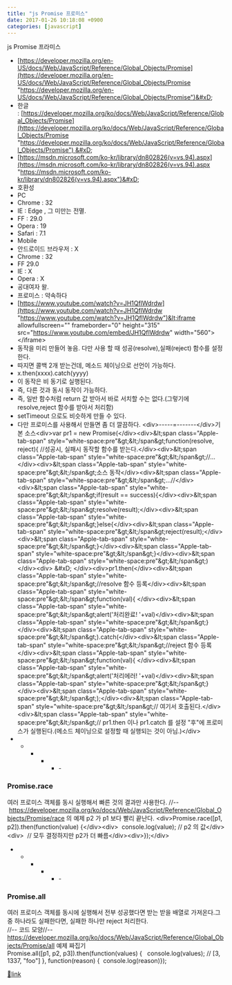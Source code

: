 ```yaml
---
title: "js Promise 프로미스"
date: 2017-01-26 10:18:08 +0900
categories: [javascript]
---
```


js Promise 프라미스

  
- [https://developer.mozilla.org/en-US/docs/Web/JavaScript/Reference/Global_Objects/Promise](https://developer.mozilla.org/en-US/docs/Web/JavaScript/Reference/Global_Objects/Promise "https://developer.mozilla.org/en-US/docs/Web/JavaScript/Reference/Global_Objects/Promise")&#xD;
- 한글 : [https://developer.mozilla.org/ko/docs/Web/JavaScript/Reference/Global_Objects/Promise](https://developer.mozilla.org/ko/docs/Web/JavaScript/Reference/Global_Objects/Promise "https://developer.mozilla.org/ko/docs/Web/JavaScript/Reference/Global_Objects/Promise") &#xD;
&#xD;
- [https://msdn.microsoft.com/ko-kr/library/dn802826(v=vs.94).aspx](https://msdn.microsoft.com/ko-kr/library/dn802826(v=vs.94).aspx "https://msdn.microsoft.com/ko-kr/library/dn802826(v=vs.94).aspx")&#xD;
- 호환성&#xD;
- PC&#xD;
- Chrome : 32&#xD;
- IE : Edge , 그 미만는 전멸.&#xD;
- FF : 29.0&#xD;
- Opera : 19&#xD;
- Safari : 7.1&#xD;
&#xD;
- Mobile&#xD;
- 안드로이드 브라우저 : X&#xD;
- Chrome : 32&#xD;
- FF 29.0&#xD;
- IE : X&#xD;
- Opera : X&#xD;
&#xD;
&#xD;
- 공대여자 왈.&#xD;
- 프로미스 : 약속하다&#xD;
- [https://www.youtube.com/watch?v=JH1QflWdrdw](https://www.youtube.com/watch?v=JH1QflWdrdw "https://www.youtube.com/watch?v=JH1QflWdrdw")&lt;iframe allowfullscreen="" frameborder="0" height="315" src="https://www.youtube.com/embed/JH1QflWdrdw" width="560"&gt;&lt;/iframe&gt;&#xD;
&#xD;
- 동작을 미리 만들어 놓음. 다만 사용 할 때 성공(resolve),실패(reject) 함수를 설정한다.&#xD;
- 따지면 콜백 2개 받는건데, 메소드 체이닝으로 선언이 가능하다.&#xD;
- x.then(xxxx).catch(yyyy)&#xD;
&#xD;
&#xD;
- 이 동작은 비 동기로 실행된다.&#xD;
- 즉, 다른 것과 동시 동작이 가능하다.&#xD;
- 즉, 일반 함수처럼 return 값 받아서 바로 서치할 수는 없다.(그렇기에 resolve,reject 함수를 받아서 처리함)&#xD;
&#xD;
- setTimeout 으로도 비슷하게 만들 수 있다.&#xD;
- 다만 프로미스를 사용해서 만들면 좀 더 깔끔하다.&#xD;
&#xD;
&#xD;
&#xD;
&lt;div&gt;-----=-------&lt;/div&gt;기본 소스&lt;div&gt;var pr1 = new Promise(&lt;/div&gt;&lt;div&gt;&amp;lt;span class="Apple-tab-span" style="white-space:pre"&amp;gt;&amp;lt;/span&amp;gt;function(resolve, reject){ //성공시, 실패시 동작할 함수를 받는다.&lt;/div&gt;&lt;div&gt;&amp;lt;span class="Apple-tab-span" style="white-space:pre"&amp;gt;&amp;lt;/span&amp;gt;//...&lt;/div&gt;&lt;div&gt;&amp;lt;span class="Apple-tab-span" style="white-space:pre"&amp;gt;&amp;lt;/span&amp;gt;소스 동작&lt;/div&gt;&lt;div&gt;&amp;lt;span class="Apple-tab-span" style="white-space:pre"&amp;gt;&amp;lt;/span&amp;gt;...//&lt;/div&gt;&lt;div&gt;&amp;lt;span class="Apple-tab-span" style="white-space:pre"&amp;gt;&amp;lt;/span&amp;gt;if(result == success){&lt;/div&gt;&lt;div&gt;&amp;lt;span class="Apple-tab-span" style="white-space:pre"&amp;gt;&amp;lt;/span&amp;gt;resolve(result);&lt;/div&gt;&lt;div&gt;&amp;lt;span class="Apple-tab-span" style="white-space:pre"&amp;gt;&amp;lt;/span&amp;gt;}else{&lt;/div&gt;&lt;div&gt;&amp;lt;span class="Apple-tab-span" style="white-space:pre"&amp;gt;&amp;lt;/span&amp;gt;reject(result);&lt;/div&gt;&lt;div&gt;&amp;lt;span class="Apple-tab-span" style="white-space:pre"&amp;gt;&amp;lt;/span&amp;gt;}&lt;/div&gt;&lt;div&gt;&amp;lt;span class="Apple-tab-span" style="white-space:pre"&amp;gt;&amp;lt;/span&amp;gt;}&lt;/div&gt;&lt;div&gt;&amp;lt;span class="Apple-tab-span" style="white-space:pre"&amp;gt;&amp;lt;/span&amp;gt;)&lt;/div&gt;&lt;div&gt;  &amp;#xD;
&lt;/div&gt;&lt;div&gt;pr1.then(&lt;/div&gt;&lt;div&gt;&amp;lt;span class="Apple-tab-span" style="white-space:pre"&amp;gt;&amp;lt;/span&amp;gt;//resolve 함수 등록&lt;/div&gt;&lt;div&gt;&amp;lt;span class="Apple-tab-span" style="white-space:pre"&amp;gt;&amp;lt;/span&amp;gt;function(val){ &lt;/div&gt;&lt;div&gt;&amp;lt;span class="Apple-tab-span" style="white-space:pre"&amp;gt;&amp;lt;/span&amp;gt;alert('처리완료! '+val)&lt;/div&gt;&lt;div&gt;&amp;lt;span class="Apple-tab-span" style="white-space:pre"&amp;gt;&amp;lt;/span&amp;gt;}&lt;/div&gt;&lt;div&gt;&amp;lt;span class="Apple-tab-span" style="white-space:pre"&amp;gt;&amp;lt;/span&amp;gt;).catch(&lt;/div&gt;&lt;div&gt;&amp;lt;span class="Apple-tab-span" style="white-space:pre"&amp;gt;&amp;lt;/span&amp;gt;//reject 함수 등록&lt;/div&gt;&lt;div&gt;&amp;lt;span class="Apple-tab-span" style="white-space:pre"&amp;gt;&amp;lt;/span&amp;gt;function(val){ &lt;/div&gt;&lt;div&gt;&amp;lt;span class="Apple-tab-span" style="white-space:pre"&amp;gt;&amp;lt;/span&amp;gt;alert('처리에러! '+val)&lt;/div&gt;&lt;div&gt;&amp;lt;span class="Apple-tab-span" style="white-space:pre"&amp;gt;&amp;lt;/span&amp;gt;}&lt;/div&gt;&lt;div&gt;&amp;lt;span class="Apple-tab-span" style="white-space:pre"&amp;gt;&amp;lt;/span&amp;gt;);&lt;/div&gt;&lt;div&gt;&amp;lt;span class="Apple-tab-span" style="white-space:pre"&amp;gt;&amp;lt;/span&amp;gt;// 여기서 호출된다.&lt;/div&gt;&lt;div&gt;&amp;lt;span class="Apple-tab-span" style="white-space:pre"&amp;gt;&amp;lt;/span&amp;gt;// pr1.then 이나 pr1.catch 를 설정 "후"에 프로미스가 실행된다.(메소드 체이닝으로 설정할 때 실행되는 것이 아님.)&lt;/div&gt;  &#xD;
- - - - - -&#xD;
&#xD;
  &#xD;
### Promise.race&#xD;
&#xD;
여러 프로미스 객체를 동시 실행해서 빠른 것의 결과만 사용한다.  &#xD;
//-- https://developer.mozilla.org/ko/docs/Web/JavaScript/Reference/Global_Objects/Promise/race 의 예제  &#xD;
p2 가 p1 보다 빨리 끝난다.  &#xD;
&lt;div&gt;Promise.race([p1, p2]).then(function(value) {&lt;/div&gt;&lt;div&gt;  console.log(value); // p2 의 값&lt;/div&gt;&lt;div&gt;  // 모두 결정하지만 p2가 더 빠름&lt;/div&gt;&lt;div&gt;});&lt;/div&gt;  &#xD;
- - - - - -&#xD;
&#xD;
### Promise.all&#xD;
&#xD;
여러 프로미스 객체를 동시에 실행해서 전부 성공했다면 받는 받을 배열로 가져온다.그중 하나라도 실패한다면, 실패한 하나만 reject 처리한다.  
//-- 코드 모양//-- https://developer.mozilla.org/ko/docs/Web/JavaScript/Reference/Global_Objects/Promise/all 예제 짜집기  
Promise.all([p1, p2, p3]).then(function(values) {   console.log(values); // [3, 1337, "foo"] }, function(reason) {  console.log(reason)});  



[🔗link](http://www.mins01.com/mh/tech/read/1054)